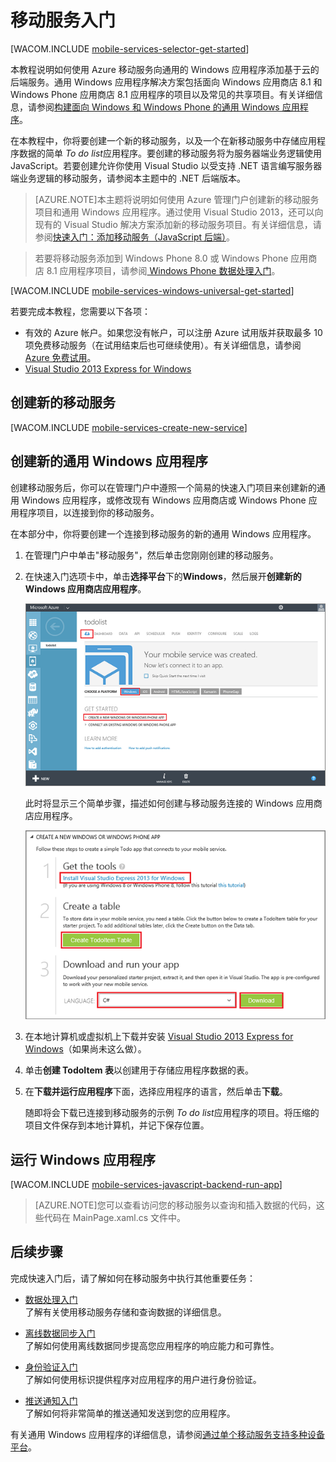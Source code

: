 <properties pageTitle="Windows 应用商店应用程序移动服务入门 | 移动开发人员中心" metaKeywords="" description="请按照本教程开始使用 Azure 移动服务在 C# 或 JavaScript 中进行 Windows 应用商店开发。 " metaCanonical="" services="mobile-services" documentationCenter="Mobile" title="Get started with Mobile Services" authors="glenga" solutions="" manager="dwrede" editor="" />
<tags ms.service="mobile-services"
    ms.date=""
    wacn.date=""
    />

<tags ms.service="mobile-services" ms.workload="mobile" ms.tgt_pltfrm="mobile-windows-store" ms.devlang="dotnet" ms.topic="hero-article" ms.date="08/18/2014" ms.author="glenga" />

# <a name="getting-started"> </a>移动服务入门

[WACOM.INCLUDE [mobile-services-selector-get-started](../includes/mobile-services-selector-get-started.md)]

本教程说明如何使用 Azure 移动服务向通用的 Windows 应用程序添加基于云的后端服务。通用 Windows 应用程序解决方案包括面向 Windows 应用商店 8.1 和 Windows Phone 应用商店 8.1 应用程序的项目以及常见的共享项目。有关详细信息，请参阅[构建面向 Windows 和 Windows Phone 的通用 Windows 应用程序](http://msdn.microsoft.com/library/windows/apps/xaml/dn609832.aspx)。

在本教程中，你将要创建一个新的移动服务，以及一个在新移动服务中存储应用程序数据的简单 *To do list*应用程序。要创建的移动服务将为服务器端业务逻辑使用 JavaScript。若要创建允许你使用 Visual Studio 以受支持 .NET 语言编写服务器端业务逻辑的移动服务，请参阅本主题中的 .NET 后端版本。

>[AZURE.NOTE]本主题将说明如何使用 Azure 管理门户创建新的移动服务项目和通用 Windows 应用程序。通过使用 Visual Studio 2013，还可以向现有的 Visual Studio 解决方案添加新的移动服务项目。有关详细信息，请参阅[快速入门：添加移动服务（JavaScript 后端）](http://msdn.microsoft.com/library/windows/apps/xaml/dn263180.aspx)。

>若要将移动服务添加到 Windows Phone 8.0 或 Windows Phone 应用商店 8.1 应用程序项目，请参阅[ Windows Phone 数据处理入门](/zh-cn/documentation/articles/mobile-services-windows-phone-get-started-data)。

[WACOM.INCLUDE [mobile-services-windows-universal-get-started](../includes/mobile-services-windows-universal-get-started.md)]

若要完成本教程，您需要以下各项：

* 有效的 Azure 帐户。如果您没有帐户，可以注册 Azure 试用版并获取最多 10 项免费移动服务（在试用结束后也可继续使用）。有关详细信息，请参阅 [Azure 免费试用](/zh-cn/pricing/1rmb-trial/?WT.mc_id=A0E0E5C02&amp;returnurl=http%3A%2F%2Fwww.windowsazure.cn%2Fzh-cn%2Fdocumentation%2Farticles%2Fmobile-services-javascript-backend-windows-store-javascript-get-started%2F)。
* [Visual Studio 2013 Express for Windows] 

## 创建新的移动服务

[WACOM.INCLUDE [mobile-services-create-new-service](../includes/mobile-services-create-new-service.md)]

## 创建新的通用 Windows 应用程序

创建移动服务后，你可以在管理门户中遵照一个简易的快速入门项目来创建新的通用 Windows 应用程序，或修改现有 Windows 应用商店或 Windows Phone 应用程序项目，以连接到你的移动服务。 

在本部分中，你将要创建一个连接到移动服务的新的通用 Windows 应用程序。

1.  在管理门户中单击"移动服务"，然后单击您刚刚创建的移动服务。

   
2. 在快速入门选项卡中，单击**选择平台**下的**Windows**，然后展开**创建新的 Windows 应用商店应用程序**。

   ![](./media/mobile-services-javascript-backend-windows-store-dotnet-get-started/mobile-portal-quickstart.png)

   此时将显示三个简单步骤，描述如何创建与移动服务连接的 Windows 应用商店应用程序。

  	![](./media/mobile-services-javascript-backend-windows-store-dotnet-get-started/mobile-quickstart-steps.png)

3. 在本地计算机或虚拟机上下载并安装 [Visual Studio 2013 Express for Windows]（如果尚未这么做）。

4. 单击**创建 TodoItem 表**以创建用于存储应用程序数据的表。

5. 在**下载并运行应用程序**下面，选择应用程序的语言，然后单击**下载**。 

  	随即将会下载已连接到移动服务的示例 *To do list*应用程序的项目。将压缩的项目文件保存到本地计算机，并记下保存位置。

## 运行 Windows 应用程序

[WACOM.INCLUDE [mobile-services-javascript-backend-run-app](../includes/mobile-services-javascript-backend-run-app.md)]

>[AZURE.NOTE]您可以查看访问您的移动服务以查询和插入数据的代码，这些代码在 MainPage.xaml.cs 文件中。

## 后续步骤
完成快速入门后，请了解如何在移动服务中执行其他重要任务： 

* [数据处理入门]
  <br/>了解有关使用移动服务存储和查询数据的详细信息。

* [离线数据同步入门]
  <br/>了解如何使用离线数据同步提高您应用程序的响应能力和可靠性。

* [身份验证入门]
  <br/>了解如何使用标识提供程序对应用程序的用户进行身份验证。

* [推送通知入门] 
  <br/>了解如何将非常简单的推送通知发送到您的应用程序。

有关通用 Windows 应用程序的详细信息，请参阅[通过单个移动服务支持多种设备平台](/zh-cn/documentation/articles/mobile-services-how-to-use-multiple-clients-single-service#shared-vs)。

<!-- Anchors. -->
[移动服务入门]:#getting-started
[创建新的移动服务]:#create-new-service
[定义移动服务实例]:#define-mobile-service-instance
[后续步骤]:#next-steps

<!-- Images. -->



<!-- URLs. -->
[数据处理入门]: /zh-cn/documentation/articles/mobile-services-javascript-backend-windows-universal-dotnet-get-started-data
[数据处理入门]: /zh-cn/documentation/articles/mobile-services-windows-store-dotnet-get-started-data
[离线数据同步入门]: /zh-cn/documentation/articles/mobile-services-windows-store-dotnet-get-started-offline-data
[身份验证入门]: /zh-cn/documentation/articles/mobile-services-windows-store-dotnet-get-started-users
[推送通知入门]: /zh-cn/documentation/articles/mobile-services-javascript-backend-windows-store-dotnet-get-started-push
[Visual Studio 2013 Express for Windows]: http://go.microsoft.com/fwlink/?LinkId=257546
[移动服务 SDK]: http://go.microsoft.com/fwlink/?LinkId=257545
[管理门户]: https://manage.windowsazure.cn/
[使用 Visual Studio 2012 的移动服务中的数据处理入门]: /zh-cn/documentation/articles/mobile-services-windows-store-dotnet-get-started-data-vs2012
